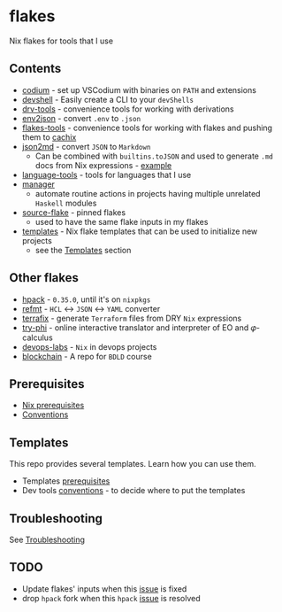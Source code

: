 # flakes

Nix flakes for tools that I use

## Contents

- [codium](./codium/README.md) - set up VSCodium with binaries on `PATH` and extensions
- [devshell](./devshell/README.md) - Easily create a CLI to your `devShells`
- [drv-tools](./drv-tools/flake.nix) - convenience tools for working with derivations
- [env2json](./env2json/README.md) - convert `.env` to `.json`
- [flakes-tools](./flakes-tools/flake.nix) - convenience tools for working with flakes and pushing them to [cachix](https://www.cachix.org/)
- [json2md](./json2md/README.md) - convert `JSON` to `Markdown`
  - Can be combined with `builtins.toJSON` and used to generate `.md` docs from Nix expressions - [example](https://github.com/br4ch1st0chr0n3/devops-labs/blob/0ae9881ab58b99f114aaf21cb5cad85f2ce37e40/.nix/write-configs.nix#L26)
- [language-tools](./flakes-tools) - tools for languages that I use
- [manager](./manager/README.md)
  - automate routine actions in projects having multiple unrelated `Haskell` modules
- [source-flake](./source-flake/) - pinned flakes
  - used to have the same flake inputs in my flakes
- [templates](./templates/) - Nix flake templates that can be used to initialize new projects
  - see the [Templates](#templates) section

## Other flakes

- [hpack](https://github.com/br4ch1st0chr0n3/hpack) - `0.35.0`, until it's on `nixpkgs`
- [refmt](https://github.com/br4ch1st0chr0n3/refmt) - `HCL` <-> `JSON` <-> `YAML` converter
- [terrafix](https://github.com/br4ch1st0chr0n3/terrafix) - generate `Terraform` files from DRY `Nix` expressions
- [try-phi](https://github.com/objectionary/try-phi) - online interactive translator and interpreter of EO and 𝜑-calculus
- [devops-labs](https://github.com/br4ch1st0chr0n3/devops-labs) - `Nix` in devops projects
- [blockchain](https://github.com/br4ch1st0chr0n3/blockchain) - A repo for `BDLD` course

## Prerequisites

- [Nix prerequisites](./README/Prerequisites.md#nix)
- [Conventions](./README/Conventions.md)

## Templates

This repo provides several templates. Learn how you can use them.

- Templates [prerequisites](./README/Prerequisites#templates)
- Dev tools [conventions](./README/Conventions.md#dev-tools) - to decide where to put the templates

## Troubleshooting

See [Troubleshooting](./README/Troubleshooting.md)

## TODO

<!-- TODO -->
- Update flakes' inputs when this [issue](https://github.com/NixOS/nix/issues/5790#issuecomment-1315831247) is fixed
- drop `hpack` fork when this `hpack` [issue](https://github.com/sol/hpack/issues/528) is resolved
